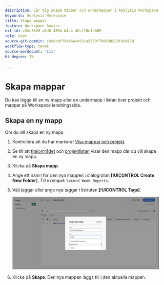 ```yaml
---
description: Lär dig skapa mappar och undermappar i Analysis Workspace.
keywords: Analysis Workspace
title: Skapa mappar
feature: Workspace Basics
exl-id: c83c3526-a8d0-4094-b4c4-46cf70e1a365
role: User
source-git-commit: c4c8c0ff5d46ec455ca5333f79d6d8529f4cb87d
workflow-type: tm+mt
source-wordcount: '111'
ht-degree: 1%

---
```


# Skapa mappar

Du kan lägga till en ny mapp eller en undermapp i listan över projekt och mappar på Workspace landningssida.

## Skapa en ny mapp

Om du vill skapa en ny mapp

1. Kontrollera att du har markerat [Visa mappar och projekt](/help/analysis-workspace/build-workspace-project/freeform-overview.md#show-selector).

1. Se till att [titelområdet](/help/analysis-workspace/build-workspace-project/freeform-overview.md#title-area) och [projektlistan](/help/analysis-workspace/build-workspace-project/freeform-overview.md#project-list) visar den mapp där du vill skapa en ny mapp.

1. Klicka på **Skapa mapp**.

1. Ange ett namn för den nya mappen i dialogrutan **[!UICONTROL Create New Folder]**. Till exempel: `Second Week Reports`.

1. Välj taggar eller ange nya taggar i listrutan **[!UICONTROL Tags]**.

   ![Skapa ny mapp](../assets/create-new-folder.png)

1. Klicka på **Skapa**.
Den nya mappen läggs till i den aktuella mappen.
